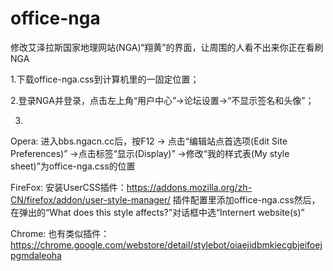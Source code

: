 office-nga
==========

修改艾泽拉斯国家地理网站(NGA)“翔黄”的界面，让周围的人看不出来你正在看刷NGA

1.下载office-nga.css到计算机里的一固定位置；


2.登录NGA并登录，点击左上角“用户中心”->论坛设置->“不显示签名和头像”；

3.
Opera:
进入bbs.ngacn.cc后，按F12 -> 点击“编辑站点首选项(Edit Site Preferences)” ->点击标签“显示(Display)” ->修改“我的样式表(My style sheet)”为office-nga.css的位置

FireFox:
安装UserCSS插件：https://addons.mozilla.org/zh-CN/firefox/addon/user-style-manager/
插件配置里添加office-nga.css然后，在弹出的“What does this style affects?”对话框中选“Internert website(s)”

Chrome:
也有类似插件：https://chrome.google.com/webstore/detail/stylebot/oiaejidbmkiecgbjeifoejpgmdaleoha
